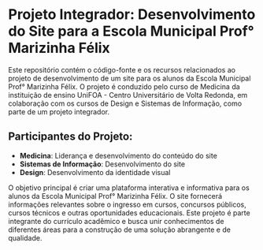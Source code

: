 # Projeto Integrador: Desenvolvimento do Site para a Escola Municipal Prof° Marizinha Félix

Este repositório contém o código-fonte e os recursos relacionados ao projeto de desenvolvimento de um site para os alunos da Escola Municipal Prof° Marizinha Félix. O projeto é conduzido pelo curso de Medicina da instituição de ensino UniFOA - Centro Universitário de Volta Redonda, em colaboração com os cursos de Design e Sistemas de Informação, como parte de um projeto integrador.

## Participantes do Projeto:

- **Medicina**: Liderança e desenvolvimento do conteúdo do site
- **Sistemas de Informação**: Desenvolvimento do site
- **Design**: Desenvolvimento da identidade visual

O objetivo principal é criar uma plataforma interativa e informativa para os alunos da Escola Municipal Prof° Marizinha Félix. O site fornecerá informações relevantes sobre o ingresso em cursos, concursos públicos, cursos técnicos e outras oportunidades educacionais. Este projeto é parte integrante do currículo acadêmico e busca unir conhecimentos de diferentes áreas para a construção de uma solução abrangente e de qualidade.
